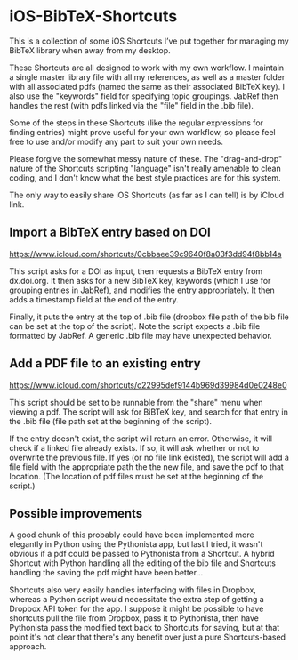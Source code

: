 # iOS-BibTeX-Shortcuts
This is a collection of some iOS Shortcuts I’ve put together for managing my BibTeX library when away from my desktop.

These Shortcuts are all designed to work with my own workflow. I maintain a single master library file with all my references, as well as a master folder with all associated pdfs (named the same as their associated BibTeX key). I also use the "keywords" field for specifying topic groupings. JabRef then handles the rest (with pdfs linked via the "file" field in the .bib file).

Some of the steps in these Shortcuts (like the regular expressions for finding entries) might prove useful for your own workflow, so please feel free to use and/or modify any part to suit your own needs.

Please forgive the somewhat messy nature of these. The "drag-and-drop" nature of the Shortcuts scripting "language" isn't really amenable to clean coding, and I don't know what the best style practices are for this system. 

The only way to easily share iOS Shortcuts (as far as I can tell) is by iCloud link. 

## Import a BibTeX entry based on DOI

https://www.icloud.com/shortcuts/0cbbaee39c9640f8a03f3dd94f8bb14a

This script asks for a DOI as input, then requests a BibTeX entry from dx.doi.org. It then asks for a new BibTeX key, keywords (which I use for grouping entries in JabRef), and modifies the entry appropriately. It then adds a timestamp field at the end of the entry. 

Finally, it puts the entry at the top of .bib file (dropbox file path of the bib file can be set at the top of the script). Note the script expects a .bib file formatted by JabRef. A generic .bib file may have unexpected behavior.

## Add a PDF file to an existing entry

https://www.icloud.com/shortcuts/c22995def9144b969d39984d0e0248e0

This script should be set to be runnable from the "share" menu when viewing a pdf. The script will ask for BiBTeX key, and search for that entry in the .bib file (file path set at the beginning of the script). 

If the entry doesn't exist, the script will return an error. Otherwise, it will check if a linked file already exists. If so, it will ask whether or not to overwrite the previous file. If yes (or no file link existed), the script will add a file field with the appropriate path the the new file, and save the pdf to that location. (The location of pdf files must be set at the beginning of the script.)

## Possible improvements

A good chunk of this probably could have been implemented more elegantly in Python using the Pythonista app, but last I tried, it wasn't obvious if a pdf could be passed to Pythonista from a Shortcut. A hybrid Shortcut with Python handling all the editing of the bib file and Shortcuts handling the saving the pdf might have been better... 

Shortcuts also very easily handles interfacing with files in Dropbox, whereas a Python script would necessitate the extra step of getting a Dropbox API token for the app. I suppose it might be possible to have shortcuts pull the file from Dropbox, pass it to Pythonista, then have Pythonista pass the modified text back to Shortcuts for saving, but at that point it's not clear that there's any benefit over just a pure Shortcuts-based approach.


